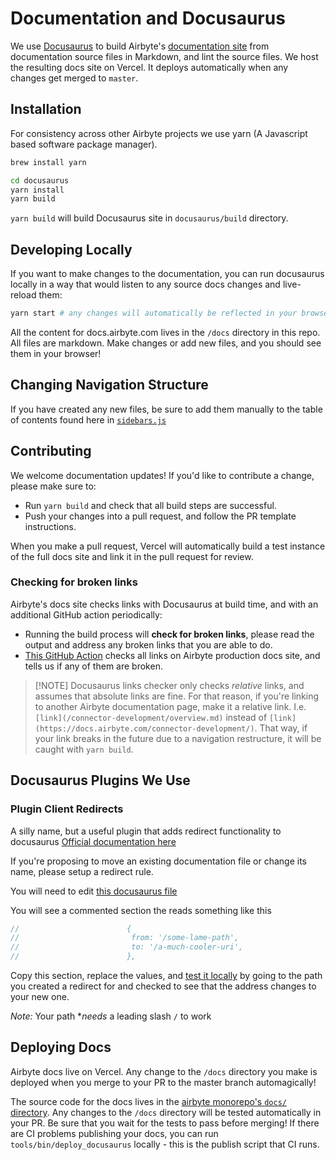 # Documentation and Docusaurus

We use [Docusaurus](https://docusaurus.io) to build Airbyte's
[documentation site](https://docs.airbyte.io) from documentation source files in Markdown, and lint
the source files. We host the resulting docs site on Vercel. It deploys automatically when any
changes get merged to `master`.

## Installation

For consistency across other Airbyte projects we use yarn (A Javascript based software package
manager).

```bash
brew install yarn

cd docusaurus
yarn install
yarn build
```

`yarn build` will build Docusaurus site in `docusaurus/build` directory.

## Developing Locally

If you want to make changes to the documentation, you can run docusaurus locally in a way that would
listen to any source docs changes and live-reload them:

```bash
yarn start # any changes will automatically be reflected in your browser!
```

All the content for docs.airbyte.com lives in the `/docs` directory in this repo. All files are
markdown. Make changes or add new files, and you should see them in your browser!

## Changing Navigation Structure

If you have created any new files, be sure to add them manually to the table of contents found here
in [`sidebars.js`](https://github.com/airbytehq/airbyte/blob/master/docusaurus/sidebars.js)

## Contributing

We welcome documentation updates! If you'd like to contribute a change, please make sure to:

- Run `yarn build` and check that all build steps are successful.
- Push your changes into a pull request, and follow the PR template instructions.

When you make a pull request, Vercel will automatically build a test instance of the full docs site
and link it in the pull request for review.

### Checking for broken links

Airbyte's docs site checks links with Docusaurus at build time, and with an additional GitHub action
periodically:

- Running the build process will **check for broken links**, please read the output and address any
  broken links that you are able to do.
- [This GitHub Action](https://github.com/airbytehq/airbyte/blob/master/.github/workflows/doc-link-check.yml)
  checks all links on Airbyte production docs site, and tells us if any of them are broken.

> [!NOTE] Docusaurus links checker only checks _relative_ links, and assumes that absolute links are
> fine. For that reason, if you're linking to another Airbyte documentation page, make it a relative
> link. I.e. `[link](/connector-development/overview.md)` instead of
> `[link](https://docs.airbyte.com/connector-development/)`. That way, if your link breaks in the
> future due to a navigation restructure, it will be caught with `yarn build`.

## Docusaurus Plugins We Use

### Plugin Client Redirects

A silly name, but a useful plugin that adds redirect functionality to docusaurus
[Official documentation here](https://docusaurus.io/docs/api/plugins/@docusaurus/plugin-client-redirects)

If you're proposing to move an existing documentation file or change its name, please setup a
redirect rule.

You will need to edit
[this docusaurus file](https://github.com/airbytehq/airbyte/blob/master/docusaurus/docusaurus.config.js#L22)

You will see a commented section the reads something like this

```js
//                        {
//                         from: '/some-lame-path',
//                         to: '/a-much-cooler-uri',
//                        },
```

Copy this section, replace the values, and [test it locally](locally_testing_docusaurus.md) by going
to the path you created a redirect for and checked to see that the address changes to your new one.

_Note:_ Your path \*_needs_ a leading slash `/` to work

## Deploying Docs

Airbyte docs live on Vercel. Any change to the `/docs` directory you make is deployed when you merge
to your PR to the master branch automagically!

The source code for the docs lives in the
[airbyte monorepo's `docs/` directory](https://github.com/airbytehq/airbyte/tree/master/docs). Any
changes to the `/docs` directory will be tested automatically in your PR. Be sure that you wait for
the tests to pass before merging! If there are CI problems publishing your docs, you can run
`tools/bin/deploy_docusaurus` locally - this is the publish script that CI runs.
